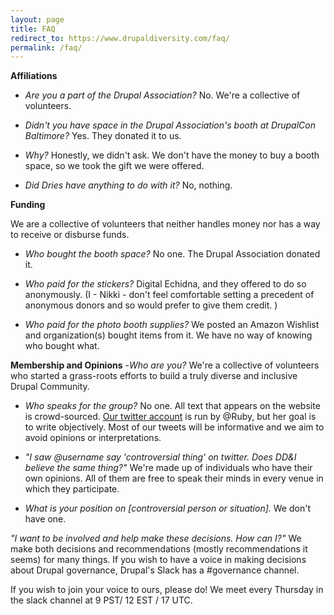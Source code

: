 ```yaml
---
layout: page
title: FAQ
redirect_to: https://www.drupaldiversity.com/faq/
permalink: /faq/
---
```


**Affiliations**
- _Are you a part of the Drupal Association?_
No. We're a collective of volunteers.

- _Didn't you have space in the Drupal Association's booth at DrupalCon Baltimore?_
Yes. They donated it to us.

- _Why?_
Honestly, we didn't ask. We don't have the money to buy a booth space, so we took the gift we were offered.

- _Did Dries have anything to do with it?_
No, nothing.

**Funding**

We are a collective of volunteers that neither handles money nor has a way to receive or disburse funds.

- _Who bought the booth space?_
No one. The Drupal Association donated it.

- _Who paid for the stickers?_
Digital Echidna, and they offered to do so anonymously.  (I - Nikki - don't feel comfortable setting a precedent of anonymous donors and so would prefer to give them credit. )

- _Who paid for the photo booth supplies?_
We posted an Amazon Wishlist and organization(s) bought items from it.  We have no way of knowing who bought what.

**Membership and Opinions**
-_Who are you?_
We're a collective of volunteers who started a grass-roots efforts to build a truly diverse and inclusive Drupal Community.

- _Who speaks for the group?_
No one. All text that appears on the website is crowd-sourced. [Our twitter account](https://twitter.com/drupaldiversity "Our twitter account") is run by @Ruby, but her goal is to write objectively. Most of our tweets will be informative and we aim to avoid opinions or interpretations.

- _"I saw @username say 'controversial thing' on twitter. Does DD&I believe the same thing?"_
We're made up of individuals who have their own opinions.  All of them are free to speak their minds in every venue in which they participate.

- _What is your position on [controversial person or situation]._
We don't have one.

_"I want to be involved and help make these decisions. How can I?"_
We make both decisions and recommendations (mostly recommendations it seems) for many things.  If you wish to have a voice in making decisions about Drupal governance, Drupal's Slack has a #governance channel.

If you wish to join your voice to ours, please do! We meet every Thursday in the slack channel at 9 PST/ 12 EST / 17 UTC.
